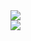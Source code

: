 

<a href="https://github.com/anuraghazra/github-readme-stats">
  <div style="color:white">
    <img align="center" src="https://github-readme-stats.vercel.app/api?username=aniqjaved&show_icons=true&theme=github_dark" />
  </div>
</a>
<a href="https://github.com/anuraghazra/convoychat">
  <img align="center" src="https://github-readme-stats.vercel.app/api/top-langs/?username=aniqjaved&theme=github_dark" />
</a>
